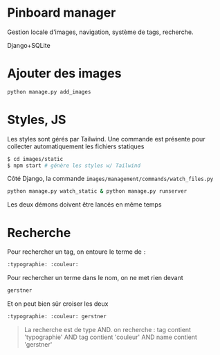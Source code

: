 # Pinboard manager
Gestion locale d'images, navigation, système de tags, recherche.

Django+SQLite

# Ajouter des images
```bash
python manage.py add_images
```

# Styles, JS
Les styles sont gérés par Tailwind. Une commande est présente pour collecter automatiquement les fichiers statiques
```bash
$ cd images/static
$ npm start # génère les styles w/ Tailwind
```
Côté Django, la commande `images/management/commands/watch_files.py`
```bash
python manage.py watch_static & python manage.py runserver
```

Les deux démons doivent être lancés en même temps

# Recherche
Pour rechercher un tag, on entoure le terme de `:`

```bash
:typographie: :couleur:
```

Pour rechercher un terme dans le nom, on ne met rien devant
```bash
gerstner
```

Et on peut bien sûr croiser les deux
```bash
:typographie: :couleur: gerstner
```

> La recherche est de type AND. on recherche : 
> tag contient 'typographie' AND tag contient 'couleur' AND name contient 'gerstner'
